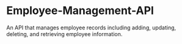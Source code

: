 # Employee-Management-API
An API that manages employee records including adding, updating, deleting, and retrieving employee information.
